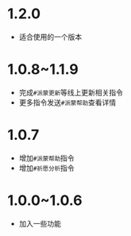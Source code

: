 # 1.2.0

* 适合使用的一个版本

# 1.0.8~1.1.9

* 完成`#派蒙更新`等线上更新相关指令
* 更多指令发送`#派蒙帮助`查看详情

# 1.0.7

* 增加`#派蒙帮助`指令
* 增加`#祈愿分析`指令

# 1.0.0~1.0.6

* 加入一些功能